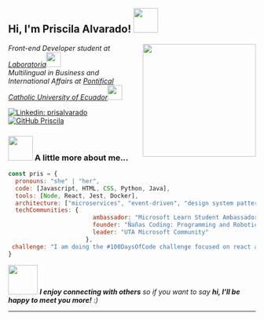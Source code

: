 <h2> Hi, I'm Priscila Alvarado! <img src="https://media.giphy.com/media/mGcNjsfWAjY5AEZNw6/giphy.gif" width="50"></h2>
<img align='right' src="https://i.ibb.co/CWmMMhm/developer-Advocate.png" width="230">
<p><em>Front-end Developer student at <a href="https://www.laboratoria.la/">Laboratoria</a><img src="https://media.giphy.com/media/WUlplcMpOCEmTGBtBW/giphy.gif" width="30"></br>Multilingual in Business and International Affairs at <a href="http://www.unb.br](https://www.puce.edu.ec">Pontifical Catholic University of Ecuador</a><img src="https://media.giphy.com/media/fYSnHlufseco8Fh93Z/giphy.gif" width="30">
</em></p>

[![Linkedin: prisalvarado](https://img.shields.io/badge/-prisalvarado-blue?style=flat-square&logo=Linkedin&logoColor=white&link=https://www.linkedin.com/in/prisalvarado)]([https://www.linkedin.com/in/prisalvarado](https://www.linkedin.com/in/priscila-alvarado-front-end-developer/))
[![GitHub Priscila](https://img.shields.io/github/followers/prisalvarado18?label=follow&style=social)](https://github.com/prisalvarado18)


### <img src="https://media.giphy.com/media/VgCDAzcKvsR6OM0uWg/giphy.gif" width="50"> A little more about me...  

```javascript
const pris = {
  pronouns: "she" | "her",
  code: [Javascript, HTML, CSS, Python, Java],
  tools: [Node, React, Jest, Docker],
  architecture: ["microservices", "event-driven", "design system pattern"],
  techCommunities: {
                        ambassador: "Microsoft Learn Student Ambassadors",
                        founder: "Ñañas Coding: Programming and Robotics School",
                        leader: "UTA Microsoft Community"
                      },
 challenge: "I am doing the #100DaysOfCode challenge focused on react and typescript"
}
```

<img src="https://media.giphy.com/media/LnQjpWaON8nhr21vNW/giphy.gif" width="60"> <em><b>I enjoy connecting with others</b> so if you want to say <b>hi, I'll be happy to meet you more!</b> :)</em>

---

<!--
**prisalvarado18/prisalvarado18** is a ✨ _special_ ✨ repository because its `README.md` (this file) appears on your GitHub profile.

Here are some ideas to get you started:

- 🔭 I’m currently working on ...
- 🌱 I’m currently learning ...
- 👯 I’m looking to collaborate on ...
- 🤔 I’m looking for help with ...
- 💬 Ask me about ...
- 📫 How to reach me: ...
- 😄 Pronouns: ...
- ⚡ Fun fact: ...
-->
